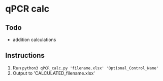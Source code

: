 # qPCR calc

## Todo

- addition calculations

## Instructions

1. Run `python3 qPCR_calc.py 'filename.xlsx' 'Optional_Control_Name'`
2. Output to 'CALCULATED_filename.xlsx'
